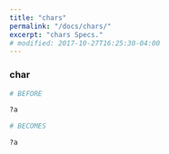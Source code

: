 ```yaml
---
title: "chars"
permalink: "/docs/chars/"
excerpt: "chars Specs."
# modified: 2017-10-27T16:25:30-04:00
---
```

### char
```ruby
# BEFORE

?a

```
```ruby
# BECOMES

?a
```
